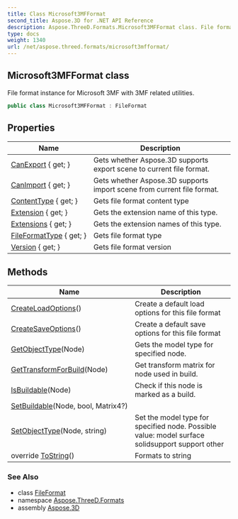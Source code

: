 ```yaml
---
title: Class Microsoft3MFFormat
second_title: Aspose.3D for .NET API Reference
description: Aspose.ThreeD.Formats.Microsoft3MFFormat class. File format instance for Microsoft 3MF with 3MF related utilities
type: docs
weight: 1340
url: /net/aspose.threed.formats/microsoft3mfformat/
---
```

## Microsoft3MFFormat class

File format instance for Microsoft 3MF with 3MF related utilities.

```csharp
public class Microsoft3MFFormat : FileFormat
```

## Properties

| Name | Description |
| --- | --- |
| [CanExport](../../aspose.threed/fileformat/canexport/) { get; } | Gets whether Aspose.3D supports export scene to current file format. |
| [CanImport](../../aspose.threed/fileformat/canimport/) { get; } | Gets whether Aspose.3D supports import scene from current file format. |
| [ContentType](../../aspose.threed/fileformat/contenttype/) { get; } | Gets file format content type |
| [Extension](../../aspose.threed/fileformat/extension/) { get; } | Gets the extension name of this type. |
| [Extensions](../../aspose.threed/fileformat/extensions/) { get; } | Gets the extension names of this type. |
| [FileFormatType](../../aspose.threed/fileformat/fileformattype/) { get; } | Gets file format type |
| [Version](../../aspose.threed/fileformat/version/) { get; } | Gets file format version |

## Methods

| Name | Description |
| --- | --- |
| [CreateLoadOptions](../../aspose.threed/fileformat/createloadoptions/)() | Create a default load options for this file format |
| [CreateSaveOptions](../../aspose.threed/fileformat/createsaveoptions/)() | Create a default save options for this file format |
| [GetObjectType](../../aspose.threed.formats/microsoft3mfformat/getobjecttype/)(Node) | Gets the model type for specified node. |
| [GetTransformForBuild](../../aspose.threed.formats/microsoft3mfformat/gettransformforbuild/)(Node) | Get transform matrix for node used in build. |
| [IsBuildable](../../aspose.threed.formats/microsoft3mfformat/isbuildable/)(Node) | Check if this node is marked as a build. |
| [SetBuildable](../../aspose.threed.formats/microsoft3mfformat/setbuildable/)(Node, bool, Matrix4?) |  |
| [SetObjectType](../../aspose.threed.formats/microsoft3mfformat/setobjecttype/)(Node, string) | Set the model type for specified node. Possible value: model surface solidsupport support other |
| override [ToString](../../aspose.threed/fileformat/tostring/)() | Formats to string |

### See Also

* class [FileFormat](../../aspose.threed/fileformat/)
* namespace [Aspose.ThreeD.Formats](../../aspose.threed.formats/)
* assembly [Aspose.3D](../../)


